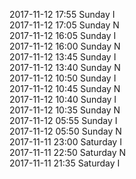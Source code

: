 2017-11-12 17:55 Sunday  I  
2017-11-12 17:05 Sunday  N  
2017-11-12 16:05 Sunday  I  
2017-11-12 16:00 Sunday  N  
2017-11-12 13:45 Sunday  I  
2017-11-12 13:40 Sunday  N  
2017-11-12 10:50 Sunday  I  
2017-11-12 10:45 Sunday  N  
2017-11-12 10:40 Sunday  I  
2017-11-12 10:35 Sunday  N  
2017-11-12 05:55 Sunday  I  
2017-11-12 05:50 Sunday  N  
2017-11-11 23:00 Saturday  I  
2017-11-11 22:50 Saturday  N  
2017-11-11 21:35 Saturday  I  
